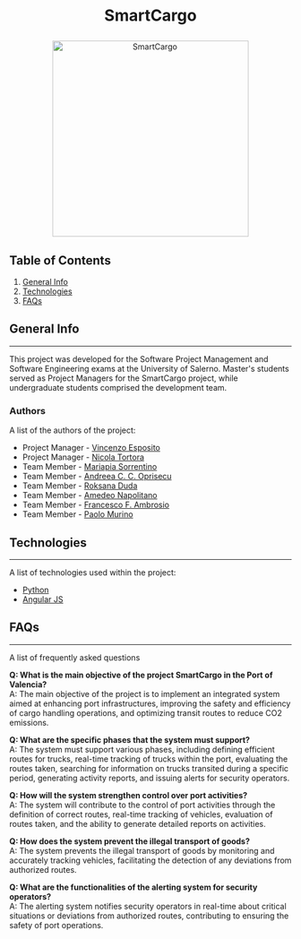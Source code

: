 # <p align="center"> SmartCargo </p>

<p align="center">
<img width="350" alt="SmartCargo" src="https://github.com/vincenzo-esposit0/AvatarMarket/assets/72707004/2eadba50-4282-424c-858c-f8ac079a436e">
</p>

## Table of Contents
1. [General Info](#general-info)
2. [Technologies](#technologies)
3. [FAQs](#faqs)

## General Info
***
This project was developed for the Software Project Management and Software Engineering exams at the University of Salerno. Master's students served as Project Managers for the SmartCargo project, while undergraduate students comprised the development team.
### Authors
A list of the authors of the project:
* Project Manager - [Vincenzo Esposito](https://github.com/vincenzo-esposit0)
* Project Manager - [Nicola Tortora](https://github.com/NickTor99)
* Team Member - [Mariapia Sorrentino](https://github.com/Marypi02)
* Team Member - [Andreea C. C. Oprisecu](https://github.com/andreea3111)
* Team Member - [Roksana Duda](https://github.com/Roksid2002)
* Team Member - [Amedeo Napolitano](https://github.com/amedeonapoli25)
* Team Member - [Francesco F. Ambrosio](https://github.com/francesco7000)
* Team Member - [Paolo Murino](https://github.com/PaoloMurino)


## Technologies
***
A list of technologies used within the project:
* [Python](https://www.python.org/)
* [Angular JS](https://angularjs.org/)


## FAQs
***
A list of frequently asked questions

**Q: What is the main objective of the project SmartCargo in the Port of Valencia?** <br>
A: The main objective of the project is to implement an integrated system aimed at enhancing port infrastructures, improving the safety and efficiency of cargo handling operations, and optimizing transit routes to reduce CO2 emissions.

**Q: What are the specific phases that the system must support?** <br>
A: The system must support various phases, including defining efficient routes for trucks, real-time tracking of trucks within the port, evaluating the routes taken, searching for information on trucks transited during a specific period, generating activity reports, and issuing alerts for security operators.

**Q: How will the system strengthen control over port activities?** <br>
A: The system will contribute to the control of port activities through the definition of correct routes, real-time tracking of vehicles, evaluation of routes taken, and the ability to generate detailed reports on activities.

**Q: How does the system prevent the illegal transport of goods?** <br>
A: The system prevents the illegal transport of goods by monitoring and accurately tracking vehicles, facilitating the detection of any deviations from authorized routes.

**Q: What are the functionalities of the alerting system for security operators?** <br>
A: The alerting system notifies security operators in real-time about critical situations or deviations from authorized routes, contributing to ensuring the safety of port operations.


